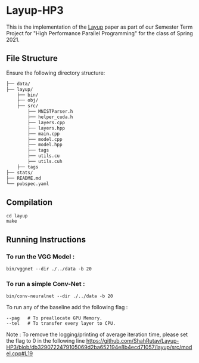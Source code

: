 # Layup-HP3
This is the implementation of the [Layup](https://dl.acm.org/doi/10.1145/3357238) paper as part of our Semester Term Project for "High Performance Parallel Programming" for the class of Spring 2021. 

## File Structure

Ensure the following directory structure:

```bash
├── data/
├── layup/
    ├── bin/
    ├── obj/
    ├── src/
        ├── MNISTParser.h
        ├── helper_cuda.h
        ├── layers.cpp
        ├── layers.hpp
        ├── main.cpp 
        ├── model.cpp
        ├── model.hpp
        ├── tags
        ├── utils.cu
        ├── utils.cuh
    ├── tags       
├── stats/
├── README.md
└── pubspec.yaml
```

## Compilation 

```
cd layup
make
```

## Running Instructions

### To run the VGG Model : 
```
bin/vggnet --dir ./../data -b 20
```

### To run a simple Conv-Net : 
```
bin/conv-neuralnet --dir ./../data -b 20
```

To run any of the baseline add the following flag : 
```
--pag   # To preallocate GPU Memory.
--tel   # To transfer every layer to CPU.
```
Note :  To remove the logging/printing of average iteration time, please set the flag to 0 in the following line https://github.com/ShahRutav/Layup-HP3/blob/db3290722479105069d2ba652194e8b4ecd71057/layup/src/model.cpp#L19
